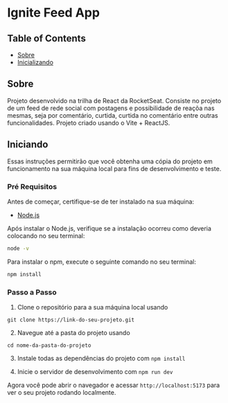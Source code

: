 # Ignite Feed App


## Table of Contents
- [Sobre](#about)
- [Inicializando](#getting_started)

## Sobre <a name = "about"></a>
Projeto desenvolvido na trilha de React da RocketSeat.
Consiste no projeto de um feed de rede social com postagens e possibilidade de reaçõa nas mesmas, seja por comentário, curtida, curtida no comentário entre outras funcionalidades.
Projeto criado usando o Vite + ReactJS.

## Iniciando <a name = "getting_started"></a>

Essas instruções permitirão que você obtenha uma cópia do projeto em funcionamento na sua máquina local para fins de desenvolvimento e teste.

### Pré Requisitos
Antes de começar, certifique-se de ter instalado na sua máquina:
- [Node.js](https://nodejs.org/en)

Após instalar o Node.js, verifique se a instalação ocorreu como deveria colocando no seu terminal: 
```bash
node -v
```

Para instalar o npm, execute o seguinte comando no seu terminal:
```bash
npm install
```

### Passo a Passo

1. Clone o repositório para a sua máquina local usando 
  ```
  git clone https://link-do-seu-projeto.git
  ```

2. Navegue até a pasta do projeto usando 
  ```
  cd nome-da-pasta-do-projeto
  ```

3. Instale todas as dependências do projeto com `npm install`

2. Inicie o servidor de desenvolvimento com `npm run dev`

Agora você pode abrir o navegador e acessar `http://localhost:5173` para ver o seu projeto rodando localmente.
